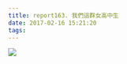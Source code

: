 ```yaml
---
title: report163. 我們這群女高中生
date: 2017-02-16 15:21:20
tags:
---
```

![](https://i.loli.net/2017/12/25/5a40a6038c373.jpg)
